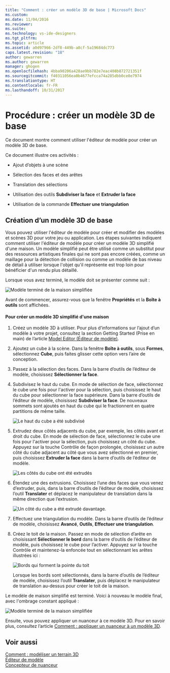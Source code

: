 ```yaml
---
title: "Comment : créer un modèle 3D de base | Microsoft Docs"
ms.custom: 
ms.date: 11/04/2016
ms.reviewer: 
ms.suite: 
ms.technology: vs-ide-designers
ms.tgt_pltfrm: 
ms.topic: article
ms.assetid: a0d97966-2df8-449b-a8cf-5a19684dc773
caps.latest.revision: "18"
author: gewarren
ms.author: gewarren
manager: ghogen
ms.openlocfilehash: 4bba90206a428ae9bb782e7eac408b872721351f
ms.sourcegitcommit: f40311056ea0b4677efcca74a285dbb0ce0e7974
ms.translationtype: HT
ms.contentlocale: fr-FR
ms.lasthandoff: 10/31/2017
---
```

# <a name="how-to-create-a-basic-3-d-model"></a>Procédure : créer un modèle 3D de base
Ce document montre comment utiliser l'éditeur de modèle pour créer un modèle 3D de base.  
  
 Ce document illustre ces activités :  
  
-   Ajout d’objets à une scène  
  
-   Sélection des faces et des arêtes  
  
-   Translation des sélections  
  
-   Utilisation des outils **Subdiviser la face** et **Extruder la face**  
  
-   Utilisation de la commande **Effectuer une triangulation**  
  
## <a name="creating-a-basic-3-d-model"></a>Création d’un modèle 3D de base  
 Vous pouvez utiliser l'éditeur de modèle pour créer et modifier des modèles et scènes 3D pour votre jeu ou application. Les étapes suivantes indiquent comment utiliser l'éditeur de modèle pour créer un modèle 3D simplifié d'une maison. Un modèle simplifié peut être utilisé comme un substitut pour des ressources artistiques finales qui ne sont pas encore créées, comme un maillage pour la détection de collision ou comme un modèle de bas niveau de détail à utiliser lorsque l'objet qu'il représente est trop loin pour bénéficier d'un rendu plus détaillé.  
  
 Lorsque vous avez terminé, le modèle doit se présenter comme suit :  
  
 ![Modèle terminé de la maison simplifiée](../designers/media/gfx_model_demo_house_final.png "gfx_model_demo_house_final")  
  
 Avant de commencer, assurez-vous que la fenêtre **Propriétés** et la **Boîte à outils** sont affichées.  
  
#### <a name="to-create-a-simplified-3-d-model-of-a-house"></a>Pour créer un modèle 3D simplifié d'une maison  
  
1.  Créez un modèle 3D à utiliser. Pour plus d’informations sur l’ajout d’un modèle à votre projet, consultez la section Getting Started (Prise en main) de l’article [Model Editor (Éditeur de modèle)](../designers/model-editor.md).  
  
2.  Ajoutez un cube à la scène. Dans la fenêtre **Boîte à outils**, sous **Formes**, sélectionnez **Cube**, puis faites glisser cette option vers l’aire de conception.  
  
3.  Passez à la sélection des faces. Dans la barre d’outils de l’éditeur de modèle, choisissez **Sélectionner la face**.  
  
4.  Subdivisez le haut du cube. En mode de sélection de face, sélectionnez le cube une fois pour l'activer pour la sélection, puis choisissez le haut du cube pour sélectionner la face supérieure. Dans la barre d’outils de l’éditeur de modèle, choisissez **Subdiviser la face**. De nouveaux sommets sont ajoutés en haut du cube qui le fractionnent en quatre partitions de même taille.  
  
     ![Le haut du cube a été subdivisé](../designers/media/gfx_model_demo_house_subdiv.png "gfx_model_demo_house_subdiv")  
  
5.  Extrudez deux côtés adjacents du cube, par exemple, les côtés avant et droit du cube. En mode de sélection de face, sélectionnez le cube une fois pour l'activer pour la sélection, puis choisissez un côté du cube. Appuyez sur la touche Contrôle de façon prolongée, choisissez un autre côté du cube adjacent au côté que vous avez sélectionné en premier, puis choisissez **Extruder la face** dans la barre d’outils de l’éditeur de modèle.  
  
     ![Les côtés du cube ont été extrudés](../designers/media/gfx_model_demo_house_extrude.png "gfx_model_demo_house_extrude")  
  
6.  Étendez une des extrusions. Choisissez l’une des faces que vous venez d’extruder, puis, dans la barre d’outils de l’éditeur de modèle, choisissez l’outil **Translater** et déplacez le manipulateur de translation dans la même direction que l’extrusion.  
  
     ![Un côté du cube a été extrudé davantage.](../designers/media/gfx_model_demo_house_extend.png "gfx_model_demo_house_extend")  
  
7.  Effectuez une triangulation du modèle. Dans la barre d’outils de l’éditeur de modèle, choisissez **Avancé**, **Outils**, **Effectuer une triangulation**.  
  
8.  Créez le toit de la maison. Passez en mode de sélection d’arête en choisissant **Sélectionner le bord** dans la barre d’outils de l’éditeur de modèle, puis choisissez le cube pour l’activer. Appuyez sur la touche Contrôle et maintenez-la enfoncée tout en sélectionnant les arêtes illustrées ici :  
  
     ![Bords qui forment la pointe du toit](../designers/media/gfx_model_demo_house_edges.png "gfx_model_demo_house_edges")  
  
     Lorsque les bords sont sélectionnés, dans la barre d’outils de l’éditeur de modèle, choisissez l’outil **Translater**, puis déplacez le manipulateur de translation au-dessus pour créer le toit de la maison.  
  
 Le modèle de maison simplifié est terminé. Voici à nouveau le modèle final, avec l'ombrage constant appliqué :  
  
 ![Modèle terminé de la maison simplifiée](../designers/media/gfx_model_demo_house_final.png "gfx_model_demo_house_final")  
  
 Ensuite, vous pouvez appliquer un nuanceur à ce modèle 3D. Pour en savoir plus, consultez l’article [Comment : appliquer un nuanceur à un modèle 3D](../designers/how-to-apply-a-shader-to-a-3-d-model.md).  
  
## <a name="see-also"></a>Voir aussi  
 [Comment : modéliser un terrain 3D](../designers/how-to-model-3-d-terrain.md)   
 [Éditeur de modèle](../designers/model-editor.md)   
 [Concepteur de nuanceur](../designers/shader-designer.md)